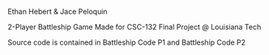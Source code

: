 Ethan Hebert & Jace Peloquin

2-Player Battleship Game
Made for CSC-132 Final Project @ Louisiana Tech

Source code is contained in Battleship Code P1 and Battleship Code P2
